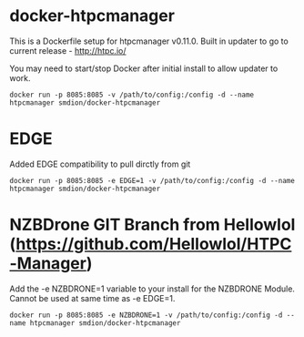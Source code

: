 docker-htpcmanager
==================

This is a Dockerfile setup for htpcmanager v0.11.0.  Built in updater to go to current release - http://htpc.io/

You may need to start/stop Docker after initial install to allow updater to work.

    docker run -p 8085:8085 -v /path/to/config:/config -d --name htpcmanager smdion/docker-htpcmanager

EDGE
====

Added EDGE compatibility to pull dirctly from git

    docker run -p 8085:8085 -e EDGE=1 -v /path/to/config:/config -d --name htpcmanager smdion/docker-htpcmanager

NZBDrone GIT Branch from Hellowlol (https://github.com/Hellowlol/HTPC-Manager)
====

Add the -e NZBDRONE=1 variable to your install for the NZBDRONE Module.  Cannot be used at same time as -e EDGE=1.

    docker run -p 8085:8085 -e NZBDRONE=1 -v /path/to/config:/config -d --name htpcmanager smdion/docker-htpcmanager
